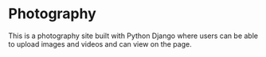 # Photography

This is a photography site built with Python Django where users can be able to upload images and videos and can view on the page.
